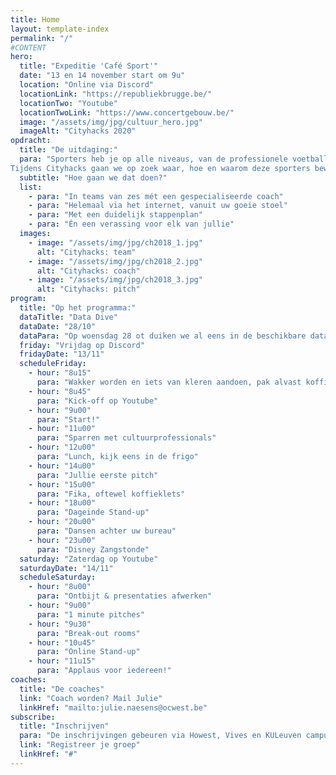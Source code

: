 ```yaml
---
title: Home
layout: template-index
permalink: "/"
#CONTENT
hero:
  title: "Expeditie 'Café Sport'"
  date: "13 en 14 november start om 9u"
  location: "Online via Discord"
  locationLink: "https://republiekbrugge.be/"
  locationTwo: "Youtube"
  locationTwoLink: "https://www.concertgebouw.be/"
  image: "/assets/img/jpg/cultuur_hero.jpg"
  imageAlt: "Cityhacks 2020"
opdracht:
  title: "De uitdaging:"
  para: "Sporters heb je op alle niveaus, van de professionele voetballer tot de café shotter. We vinden vooral deze laatste erg interessant. Veel mensen sporten ook zonder zich aan te sluiten bij een club, denk aan de lopers aan de Brugse vesten of vrienden die samen fietsen. <br>
Tijdens Cityhacks gaan we op zoek waar, hoe en waarom deze sporters beweging en ontwerpen digitale producten of diensten om hen te ondersteunen."
  subtitle: "Hoe gaan we dat doen?"
  list:
    - para: "In teams van zes mét een gespecialiseerde coach"
    - para: "Helemaal via het internet, vanuit uw goeie stoel"
    - para: "Met een duidelijk stappenplan"
    - para: "Én een verassing voor elk van jullie"
  images:
    - image: "/assets/img/jpg/ch2018_1.jpg"
      alt: "Cityhacks: team"
    - image: "/assets/img/jpg/ch2018_2.jpg"
      alt: "Cityhacks: coach"
    - image: "/assets/img/jpg/ch2018_3.jpg"
      alt: "Cityhacks: pitch"
program:
  title: "Op het programma:"
  dataTitle: "Data Dive"
  dataDate: "28/10"
  dataPara: "Op woensdag 28 ot duiken we al eens in de beschikbare data en geven we de volledige uitleg hoe we het gaan aanpakken. Afspraak om 19u op Discord. Verwacht je  interessante sprekers en nieuwe vrienden."
  friday: "Vrijdag op Discord"
  fridayDate: "13/11"
  scheduleFriday:
    - hour: "8u15"
      para: "Wakker worden en iets van kleren aandoen, pak alvast koffie."
    - hour: "8u45"
      para: "Kick-off op Youtube"
    - hour: "9u00"
      para: "Start!"
    - hour: "11u00"
      para: "Sparren met cultuurprofessionals"
    - hour: "12u00"
      para: "Lunch, kijk eens in de frigo"
    - hour: "14u00"
      para: "Jullie eerste pitch"
    - hour: "15u00"
      para: "Fika, oftewel koffieklets"
    - hour: "18u00"
      para: "Dageinde Stand-up"
    - hour: "20u00"
      para: "Dansen achter uw bureau"
    - hour: "23u00"
      para: "Disney Zangstonde"
  saturday: "Zaterdag op Youtube"
  saturdayDate: "14/11"
  scheduleSaturday:
    - hour: "8u00"
      para: "Ontbijt & presentaties afwerken"
    - hour: "9u00"
      para: "1 minute pitches"
    - hour: "9u30"
      para: "Break-out rooms"
    - hour: "10u45"
      para: "Online Stand-up"
    - hour: "11u15"
      para: "Applaus voor iedereen!"
coaches:
  title: "De coaches"
  link: "Coach worden? Mail Julie"
  linkHref: "mailto:julie.naesens@ocwest.be"
subscribe:
  title: "Inschrijven"
  para: "De inschrijvingen gebeuren via Howest, Vives en KULeuven campus Brugge. Je groep registreren doe je GDPR én Covid proof via deze site."
  link: "Registreer je groep"
  linkHref: "#"
---
```

